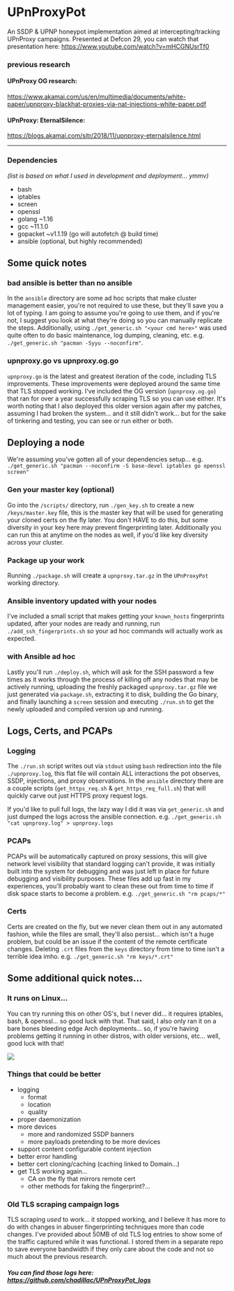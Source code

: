 # UPnProxyPot
An SSDP & UPNP honeypot implementation aimed at intercepting/tracking UPnProxy campaigns.  Presented at Defcon 29, you can watch that presentation here:
https://www.youtube.com/watch?v=mHCGNUsrTf0

### previous research
#### UPnProxy OG research: 
https://www.akamai.com/us/en/multimedia/documents/white-paper/upnproxy-blackhat-proxies-via-nat-injections-white-paper.pdf

#### UPnProxy: EternalSilence: 
https://blogs.akamai.com/sitr/2018/11/upnproxy-eternalsilence.html

------------

### Dependencies
*(list is based on what I used in development and deployment... ymmv)*
- bash
- iptables
- screen
- openssl
- golang ~1.16
- gcc ~11.1.0
- gopacket ~v1.1.19 (go will autofetch @ build time)
- ansible (optional, but highly recommended)

## Some quick notes
### bad ansible is better than no ansible
In the `ansible` directory are some ad hoc scripts that make cluster management easier, you're not required to use these, but they'll save you a lot of typing.  I am going to assume you're going to use them, and if you're not, I suggest you look at what they're doing so you can manually replicate the steps.  Additionally, using `./get_generic.sh "<your cmd here>"` was used quite often to do basic maintenance, log dumping, cleaning, etc.  e.g. `./get_generic.sh "pacman -Syyu --noconfirm"`.

### upnproxy.go vs upnproxy.og.go
`upnproxy.go` is the latest and greatest iteration of the code, including TLS improvements.  These improvements were deployed around the same time that TLS stopped working.  I've included the OG version (`upnproxy.og.go`) that ran for over a year successfully scraping TLS so you can use either.  It's worth noting that I also deployed this older version again after my patches, assuming I had broken the system... and it still didn't work... but for the sake of tinkering and testing, you can see or run either or both.

## Deploying a node
We're assuming you've gotten all of your dependencies setup...
e.g. `./get_generic.sh "pacman --noconfirm -S base-devel iptables go openssl screen"`

### Gen your master key (optional)
Go into the `/scripts/` directory, run `./gen_key.sh` to create a new `/keys/master.key` file, this is the master key that will be used for generating your cloned certs on the fly later.  You don't HAVE to do this, but some diversity in your key here may prevent fingerprinting later.  Additionally you can run this at anytime on the nodes as well, if you'd like key diversity across your cluster.

### Package up your work
Running `./package.sh` will create a `upnproxy.tar.gz` in the `UPnProxyPot` working directory.

### Ansible inventory updated with your nodes
I've included a small script that makes getting your `known_hosts` fingerprints updated, after your nodes are ready and running, run `./add_ssh_fingerprints.sh` so your ad hoc commands will actually work as expected.

### with Ansible ad hoc
Lastly you'll run `./deploy.sh`, which will ask for the SSH password a few times as it works through the process of killing off any nodes that may be actively running, uploading the freshly packaged `upnproxy.tar.gz` file we just generated via `package.sh`, extracting it to disk, building the Go binary, and finally launching a `screen` session and executing `./run.sh` to get the newly uploaded and compiled version up and running.

## Logs, Certs, and PCAPs
### Logging
The `./run.sh` script writes out via `stdout` using `bash` redirection into the file `./upnproxy.log`, this flat file will contain ALL interactions the pot observes, SSDP, injections, and proxy observations.  In the `ansible` directory there are a couple scripts (`get_https_req.sh` & `get_https_req_full.sh`) that will quickly carve out just HTTPS proxy request logs.

If you'd like to pull full logs, the lazy way I did it was via `get_generic.sh` and just dumped the logs across the ansible connection. e.g. `./get_generic.sh "cat upnproxy.log" > upnproxy.logs`

### PCAPs
PCAPs will be automatically captured on proxy sessions, this will give network level visibility that standard logging can't provide, it was initially built into the system for debugging and was just left in place for future debugging and visibility purposes.  These files add up fast in my experiences, you'll probably want to clean these out from time to time if disk space starts to become a problem. e.g. `./get_generic.sh "rm pcaps/*"`

### Certs
Certs are created on the fly, but we never clean them out in any automated fashion, while the files are small, they'll also persist... which isn't a huge problem, but could be an issue if the content of the remote certificate changes.  Deleting `.crt` files from the `keys` directory from time to time isn't a terrible idea imho. e.g. `./get_generic.sh "rm keys/*.crt"`

## Some additional quick notes...
### It runs on Linux...
You can try running this on other OS's, but I never did... it requires iptables, bash, & openssl... so good luck with that. That said, I also only ran it on a bare bones bleeding edge Arch deployments... so, if you're having problems getting it running in other distros, with older versions, etc... well, good luck with that!

![](https://i.imgflip.com/5ityi8.jpg)

### Things that could be better
- logging
	- format
	- location
	- quality
- proper daemonization
- more devices
	- more and randomized SSDP banners
	- more payloads pretending to be more devices
- support content configurable content injection
- better error handling
- better cert cloning/caching (caching linked to Domain...)
- get TLS working again... 
	- CA on the fly that mirrors remote cert 
	- other methods for faking the fingerprint?...

### Old TLS scraping campaign logs
TLS scraping *used* to work... it stopped working, and I believe it has more to do with changes in abuser fingerprinting techniques more than code changes.  I've provided about 50MB of old TLS log entries to show some of the traffic captured while it was functional. I stored them in a separate repo to save everyone bandwidth if they only care about the code and not so much about the previous research.  
##### You can find those logs here: https://github.com/chadillac/UPnProxyPot_logs



